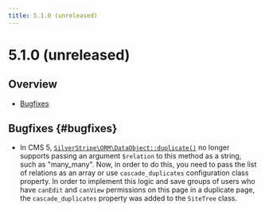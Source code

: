 ```yaml
---
title: 5.1.0 (unreleased)
---
```


# 5.1.0 (unreleased)

## Overview

- [Bugfixes](#bugfixes)

## Bugfixes {#bugfixes}

- In CMS 5, [`SilverStripe\ORM\DataObject::duplicate()`](api:SilverStripe\ORM\DataObject::duplicate()) no longer supports passing an argument `$relation` to this method as a string, such as "many_many". Now, in order to do this, you need to pass the list of relations as an array or use `cascade_duplicates` configuration class property. 
In order to implement this logic and save groups of users who have `canEdit` and `canView` permissions on this page in a duplicate page, the `cascade_duplicates` property was added to the `SiteTree` class.
